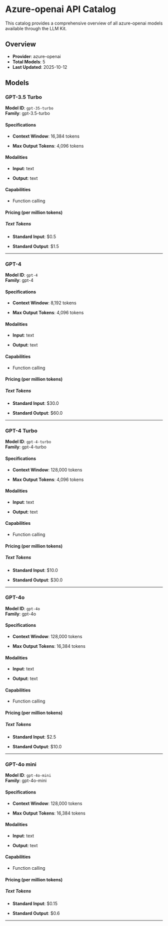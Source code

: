 # Azure-openai API Catalog



This catalog provides a comprehensive overview of all azure-openai models available through the LLM Kit.

## Overview

- **Provider**: azure-openai
- **Total Models**: 5
- **Last Updated**: 2025-10-12

## Models


### GPT-3.5 Turbo

**Model ID**: `gpt-35-turbo`  
**Family**: gpt-3.5-turbo
#### Specifications

- **Context Window**: 16,384 tokens


- **Max Output Tokens**: 4,096 tokens


#### Modalities


- **Input**: text


- **Output**: text


#### Capabilities


- Function calling



#### Pricing (per million tokens)


##### Text Tokens


- **Standard Input**: $0.5


- **Standard Output**: $1.5







---


### GPT-4

**Model ID**: `gpt-4`  
**Family**: gpt-4
#### Specifications

- **Context Window**: 8,192 tokens


- **Max Output Tokens**: 4,096 tokens


#### Modalities


- **Input**: text


- **Output**: text


#### Capabilities


- Function calling



#### Pricing (per million tokens)


##### Text Tokens


- **Standard Input**: $30.0


- **Standard Output**: $60.0







---


### GPT-4 Turbo

**Model ID**: `gpt-4-turbo`  
**Family**: gpt-4-turbo
#### Specifications

- **Context Window**: 128,000 tokens


- **Max Output Tokens**: 4,096 tokens


#### Modalities


- **Input**: text


- **Output**: text


#### Capabilities


- Function calling



#### Pricing (per million tokens)


##### Text Tokens


- **Standard Input**: $10.0


- **Standard Output**: $30.0







---


### GPT-4o

**Model ID**: `gpt-4o`  
**Family**: gpt-4o
#### Specifications

- **Context Window**: 128,000 tokens


- **Max Output Tokens**: 16,384 tokens


#### Modalities


- **Input**: text


- **Output**: text


#### Capabilities


- Function calling



#### Pricing (per million tokens)


##### Text Tokens


- **Standard Input**: $2.5


- **Standard Output**: $10.0







---


### GPT-4o mini

**Model ID**: `gpt-4o-mini`  
**Family**: gpt-4o-mini
#### Specifications

- **Context Window**: 128,000 tokens


- **Max Output Tokens**: 16,384 tokens


#### Modalities


- **Input**: text


- **Output**: text


#### Capabilities


- Function calling



#### Pricing (per million tokens)


##### Text Tokens


- **Standard Input**: $0.15


- **Standard Output**: $0.6







---


